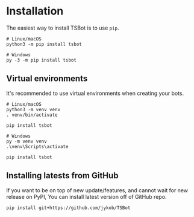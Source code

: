# Installation

The easiest way to install TSBot is to use `pip`.

```shell
# Linux/macOS
python3 -m pip install tsbot

# Windows
py -3 -m pip install tsbot
```

## Virtual environments

It's recommended to use virtual environments when creating your bots.

```shell
# Linux/macOS
python3 -m venv venv
. venv/bin/activate

pip install tsbot

# Windows
py -m venv venv
.\venv\Scripts\activate

pip install tsbot
```

## Installing latests from GitHub

If you want to be on top of new update/features, and cannot wait for new release on PyPI,
You can install latest version off of GitHub repo.

```shell
pip install git+https://github.com/jykob/TSBot
```
